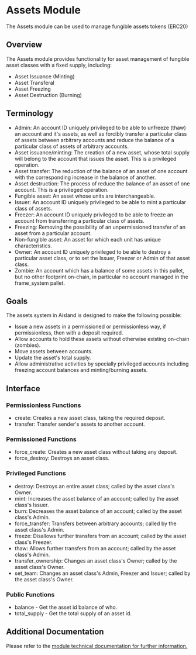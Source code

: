 # Assets Module   

The Assets module can be used to manage fungible assets tokens (ERC20)  
  
## Overview  

The Assets module provides functionality for asset management of fungible asset classes with a fixed supply, including:  
- Asset Issuance (Minting)  
- Asset Transferal  
- Asset Freezing  
- Asset Destruction (Burning)  

## Terminology  

- Admin: An account ID uniquely privileged to be able to unfreeze (thaw) an account and it's assets, as well as forcibly transfer a particular class of assets between arbitrary accounts and reduce the balance of a particular class of assets of arbitrary accounts.  
- Asset issuance/minting: The creation of a new asset, whose total supply will belong to the account that issues the asset. This is a privileged operation.  
- Asset transfer: The reduction of the balance of an asset of one account with the corresponding increase in the balance of another.  
- Asset destruction: The process of reduce the balance of an asset of one account. This is a privileged operation.  
- Fungible asset: An asset whose units are interchangeable.  
- Issuer: An account ID uniquely privileged to be able to mint a particular class of assets.  
- Freezer: An account ID uniquely privileged to be able to freeze an account from transferring a particular class of assets.  
- Freezing: Removing the possibility of an unpermissioned transfer of an asset from a particular account.  
- Non-fungible asset: An asset for which each unit has unique characteristics.  
- Owner: An account ID uniquely privileged to be able to destroy a particular asset class, or to set the Issuer, Freezer or Admin of that asset class.  
- Zombie: An account which has a balance of some assets in this pallet, but no other footprint on-chain, in particular no account managed in the frame_system pallet.  

## Goals  

The assets system in Aisland is designed to make the following possible:  
  
- Issue a new assets in a permissioned or permissionless way, if permissionless, then with a deposit required.  
- Allow accounts to hold these assets without otherwise existing on-chain (zombies).  
- Move assets between accounts.  
- Update the asset's total supply.  
- Allow administrative activities by specially privileged accounts including freezing account balances and minting/burning assets.  
  
## Interface  
  
### Permissionless Functions  
- create: Creates a new asset class, taking the required deposit.  
- transfer: Transfer sender's assets to another account.  

### Permissioned Functions  
- force_create: Creates a new asset class without taking any deposit.  
- force_destroy: Destroys an asset class. 
   
### Privileged Functions  
- destroy: Destroys an entire asset class; called by the asset class's Owner.  
- mint: Increases the asset balance of an account; called by the asset class's Issuer.  
- burn: Decreases the asset balance of an account; called by the asset class's Admin.  
- force_transfer: Transfers between arbitrary accounts; called by the asset class's Admin.  
- freeze: Disallows further transfers from an account; called by the asset class's Freezer.  
- thaw: Allows further transfers from an account; called by the asset class's Admin.  
- transfer_ownership: Changes an asset class's Owner; called by the asset class's Owner.  
- set_team: Changes an asset class's Admin, Freezer and Issuer; called by the asset class's Owner.  
  
### Public Functions  
- balance - Get the asset id balance of who.  
- total_supply - Get the total supply of an asset id.  
  
## Additional Documentation  
Please refer to the [module technical documentation for further information.](https://docs.rs/pallet-sudo/3.0.0/pallet_assets/)    


